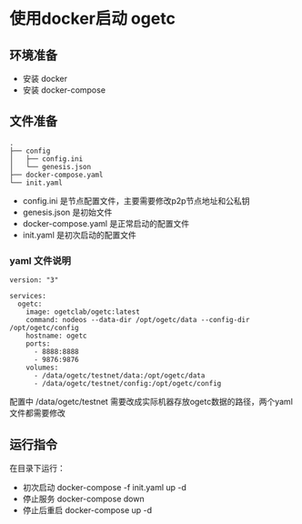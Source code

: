 # 使用docker启动 ogetc

## 环境准备

- 安装 docker
- 安装 docker-compose

## 文件准备

```
.
├── config
│   ├── config.ini
│   └── genesis.json
├── docker-compose.yaml
└── init.yaml
```

- config.ini 是节点配置文件，主要需要修改p2p节点地址和公私钥
- genesis.json 是初始文件
- docker-compose.yaml 是正常启动的配置文件
- init.yaml 是初次启动的配置文件
  
### yaml 文件说明

```
version: "3"

services:
  ogetc:
    image: ogetclab/ogetc:latest
    command: nodeos --data-dir /opt/ogetc/data --config-dir /opt/ogetc/config
    hostname: ogetc
    ports:
      - 8888:8888
      - 9876:9876
    volumes:
      - /data/ogetc/testnet/data:/opt/ogetc/data
      - /data/ogetc/testnet/config:/opt/ogetc/config
```

配置中 /data/ogetc/testnet 需要改成实际机器存放ogetc数据的路径，两个yaml文件都需要修改

## 运行指令

在目录下运行：

- 初次启动 docker-compose -f init.yaml up -d
- 停止服务 docker-compose down
- 停止后重启 docker-compose up -d